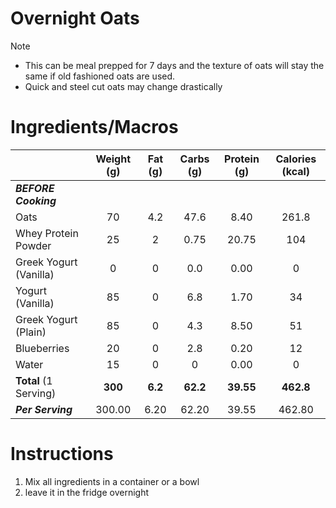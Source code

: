 # Overnight Oats

> [!NOTE]
> - This can be meal prepped for 7 days and the texture of oats will stay the same if old fashioned oats are used.
> - Quick and steel cut oats may change drastically 

# Ingredients/Macros

|                        | Weight (g) | Fat (g) | Carbs (g) | Protein (g) | Calories (kcal) |
| ---------------------- | :--------: | :-----: | :-------: | :---------: | :-------------: |
| ***BEFORE Cooking***   |            |         |           |             |                 |
| Oats                   |     70     |   4.2   |   47.6    |    8.40     |      261.8      |
| Whey Protein Powder    |     25     |    2    |   0.75    |    20.75    |       104       |
| Greek Yogurt (Vanilla) |     0      |    0    |    0.0    |    0.00     |        0        |
| Yogurt (Vanilla)       |     85     |    0    |    6.8    |    1.70     |       34        |
| Greek Yogurt (Plain)   |     85     |    0    |    4.3    |    8.50     |       51        |
| Blueberries            |     20     |    0    |    2.8    |    0.20     |       12        |
| Water                  |     15     |    0    |     0     |    0.00     |        0        |
| **Total** (1 Serving)  |  **300**   | **6.2** | **62.2**  |  **39.55**  |    **462.8**    |
| ***Per Serving***      |   300.00   |  6.20   |   62.20   |    39.55    |     462.80      |
# Instructions

1. Mix all ingredients in a container or a bowl
2. leave it in the fridge overnight



